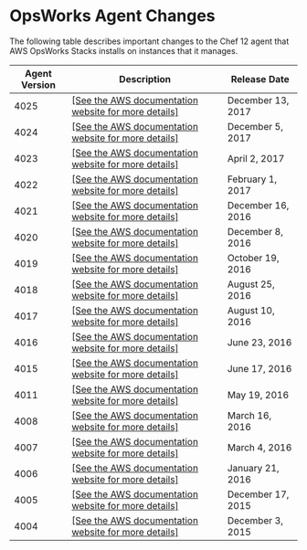 # OpsWorks Agent Changes<a name="agentchanges"></a>

The following table describes important changes to the Chef 12 agent that AWS OpsWorks Stacks installs on instances that it manages\.


| Agent Version | Description | Release Date | 
| --- | --- | --- | 
| 4025 |  [\[See the AWS documentation website for more details\]](http://docs.aws.amazon.com/opsworks/latest/userguide/agentchanges.html)  | December 13, 2017 | 
| 4024 |  [\[See the AWS documentation website for more details\]](http://docs.aws.amazon.com/opsworks/latest/userguide/agentchanges.html)  | December 5, 2017 | 
| 4023 |  [\[See the AWS documentation website for more details\]](http://docs.aws.amazon.com/opsworks/latest/userguide/agentchanges.html)  | April 2, 2017 | 
| 4022 |  [\[See the AWS documentation website for more details\]](http://docs.aws.amazon.com/opsworks/latest/userguide/agentchanges.html)  | February 1, 2017 | 
| 4021 |  [\[See the AWS documentation website for more details\]](http://docs.aws.amazon.com/opsworks/latest/userguide/agentchanges.html)  | December 16, 2016 | 
| 4020 |  [\[See the AWS documentation website for more details\]](http://docs.aws.amazon.com/opsworks/latest/userguide/agentchanges.html)  | December 8, 2016 | 
| 4019 |  [\[See the AWS documentation website for more details\]](http://docs.aws.amazon.com/opsworks/latest/userguide/agentchanges.html)  | October 19, 2016 | 
| 4018 |  [\[See the AWS documentation website for more details\]](http://docs.aws.amazon.com/opsworks/latest/userguide/agentchanges.html)  | August 25, 2016 | 
| 4017 |  [\[See the AWS documentation website for more details\]](http://docs.aws.amazon.com/opsworks/latest/userguide/agentchanges.html)  | August 10, 2016 | 
| 4016 |  [\[See the AWS documentation website for more details\]](http://docs.aws.amazon.com/opsworks/latest/userguide/agentchanges.html)  | June 23, 2016 | 
| 4015 |  [\[See the AWS documentation website for more details\]](http://docs.aws.amazon.com/opsworks/latest/userguide/agentchanges.html)  | June 17, 2016 | 
| 4011 |  [\[See the AWS documentation website for more details\]](http://docs.aws.amazon.com/opsworks/latest/userguide/agentchanges.html)  | May 19, 2016 | 
| 4008 |  [\[See the AWS documentation website for more details\]](http://docs.aws.amazon.com/opsworks/latest/userguide/agentchanges.html)  | March 16, 2016 | 
| 4007 |  [\[See the AWS documentation website for more details\]](http://docs.aws.amazon.com/opsworks/latest/userguide/agentchanges.html)  | March 4, 2016 | 
| 4006 |  [\[See the AWS documentation website for more details\]](http://docs.aws.amazon.com/opsworks/latest/userguide/agentchanges.html)  | January 21, 2016 | 
| 4005 |  [\[See the AWS documentation website for more details\]](http://docs.aws.amazon.com/opsworks/latest/userguide/agentchanges.html)  | December 17, 2015 | 
| 4004 |  [\[See the AWS documentation website for more details\]](http://docs.aws.amazon.com/opsworks/latest/userguide/agentchanges.html)  | December 3, 2015 | 